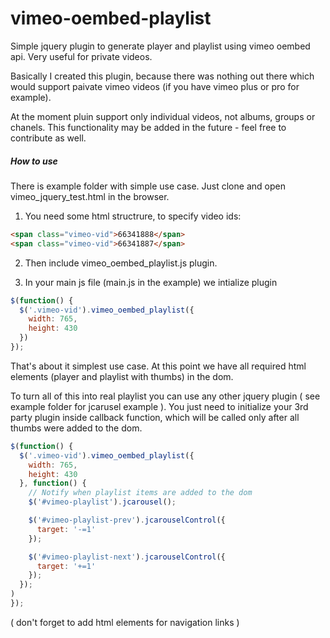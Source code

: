 vimeo-oembed-playlist
=====================

Simple jquery plugin to generate player and playlist using vimeo oembed api. Very useful for private videos.

Basically I created this plugin, because there was nothing out there which would support paivate vimeo videos (if you have vimeo plus or pro for example).

At the moment pluin support only individual videos, not albums, groups or chanels. This functionality may be added in the future - feel free to contribute as well.

##### How to use 

There is example folder with simple use case. Just clone and open vimeo_jquery_test.html in the browser.

1. You need some html structrure, to specify video ids:

```html
<span class="vimeo-vid">66341888</span>
<span class="vimeo-vid">66341887</span>
```

2. Then include vimeo_oembed_playlist.js plugin.

3. In your main js file (main.js in the example) we intialize plugin

```javascript
$(function() {
  $('.vimeo-vid').vimeo_oembed_playlist({
    width: 765,
    height: 430
  })
});
```
That's about it simplest use case. At this point we have all required html elements (player and playlist with thumbs) in the dom.

To turn all of this into real playlist you can use any other jquery plugin ( see example folder for jcarusel example ). You just need to initialize your 3rd party plugin inside callback function, which will be called only after all thumbs were added to the dom.

```javascript
$(function() {
  $('.vimeo-vid').vimeo_oembed_playlist({
    width: 765,
    height: 430
  }, function() {
    // Notify when playlist items are added to the dom
    $('#vimeo-playlist').jcarousel();

    $('#vimeo-playlist-prev').jcarouselControl({
      target: '-=1'
    });

    $('#vimeo-playlist-next').jcarouselControl({
      target: '+=1'
    });
  });
)
});
```
( don't forget to add html elements for navigation links )
